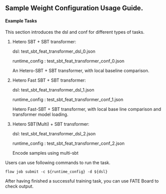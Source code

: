 ## Sample Weight Configuration Usage Guide.

#### Example Tasks

This section introduces the dsl and conf for different types of tasks.

1.  Hetero SBT + SBT transformer:

    dsl: test_sbt_feat_transformer_dsl_0.json

    runtime_config : test_sbt_feat_transformer_conf_0.json
    
    An Hetero-SBT + SBT transformer, with local baseline comparison.


2. Hetero Fast SBT + SBT transformer:

    dsl: test_sbt_feat_transformer_dsl_1.json

    runtime_config : test_sbt_feat_transformer_conf_1.json
    
    Hetero Fast-SBT + SBT transformer, with local base line comparison and
    transformer model loading.

3. Hetero SBT(Multi) + SBT transformer:

    dsl: test_sbt_feat_transformer_dsl_2.json

    runtime_config : test_sbt_feat_transformer_conf_2.json
    
    Encode samples using multi-sbt
    

Users can use following commands to run the task.

    flow job submit -c ${runtime_config} -d ${dsl}

After having finished a successful training task, you can use FATE Board to check output. 
